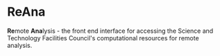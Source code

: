 # ReAna

**Re**mote **Ana**lysis - the front end interface for accessing the Science and Technology Facilities Council's computational resources for remote analysis.

